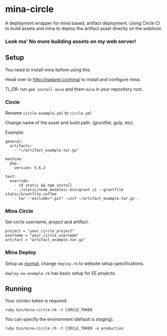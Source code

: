 # mina-circle
A deployment wrapper for mina based, artifact deployment. Using Circle CI to build assets and mina to deploy the artifact asset directly on the webhost. 

### Look ma' No more building assets on my web server!

## Setup

You need to install mina before using this. 

Head over to http://nadarei.co/mina/ to install and configure mina. 

TL;DR: run `gem install mina` and them `mina` in your repository root.

### Circle

Rename `circle-example.yml` to `circle.yml` 

Change name of the asset and build path.  (gruntfile, gulp, etc)

Example: 
```
general:
  artifacts:
    - "~/artifact_example.tar.gz"

machine:
  php:
    version: 5.6.2

test:
  override:
    - cd static && npm install
    - ./static/node_modules/.bin/grunt ci --gruntfile static/Gruntfile.coffee
    - tar --exclude=".git" -czvf ~/artifact_example.tar.gz .
```

### Mina Circle

Set circle username, project and artifact. 

    project = "your_circle_project"
    username = "your_circle_username"
    artifact = "artifact_example.tar.gz"


### Mina Deploy

Setup as [normal](https://github.com/mina-deploy/mina), change `deploy.rb` to website setup specifications.

`deploy-ee-example.rb` has basic setup for EE projects.

## Running

Your circleci token is required. 

`ruby bin/mina-circle.rb -t CIRCLE_TOKEN`

You can specify the environment (default is staging). 

`ruby bin/mina-circle.rb -t CIRCLE_TOKEN -e production`
